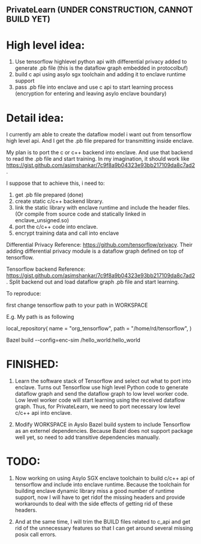 ## PrivateLearn (UNDER CONSTRUCTION, CANNOT BUILD YET)


# High level idea:
1. Use tensorflow highlevel python api with differential privacy added to generate .pb file (this is the dataflow graph embedded in protocolbuf)
2. build c api using asylo sgx toolchain and adding it to enclave runtime support
3. pass .pb file into enclave and use c api to start learning process
(encryption for entering and leaving asylo enclave boundary)

# Detail idea:

I currently am able to create the dataflow model i want out from tensorflow high level api. And I get the .pb file prepared for transmitting inside enclave.

My plan is to port the c or c++ backend into enclave. And use that backend to read the .pb file and start training. In my imagination, it should work like https://gist.github.com/asimshankar/7c9f8a9b04323e93bb217109da8c7ad2. 

I suppose that to achieve this, i need to:
1. get .pb file prepared (done)
2. create static c/c++ backend library.
3. link the static library with enclave runtime and include the header files.  (Or compile from source code and statically linked in enclave_unsigned.so)
4. port the c/c++ code into enclave.
5. encrypt training data and call into enclave



Differential Privacy Reference:
https://github.com/tensorflow/privacy. Their adding differential privacy module is a dataflow graph defined on top of tensorflow.

Tensorflow backend Reference:
https://gist.github.com/asimshankar/7c9f8a9b04323e93bb217109da8c7ad2. Split backend out and load dataflow graph .pb file and start learning.

To reproduce:

first change tensorflow path to your path in WORKSPACE

E.g. My path is as following

local_repository(
    name = "org_tensorflow",
    path = "/home/rd/tensorflow",
)

Bazel build --config=enc-sim /hello_world:hello_world


# FINISHED:

1. Learn the software stack of Tensorflow and select out what to port into enclave. Turns out Tensorflow use high level Python code to generate dataflow graph and send the dataflow graph to low level worker code. Low level worker code will start learning using the received dataflow graph. Thus, for PrivateLearn, we need to port necessary low level c/c++ api into enclave.

2. Modify WORKSPACE in Ayslo Bazel build system to include Tensorflow as an externel dependencies. Because Bazel does not support package well yet, so need to add transitive dependencies manually.


# TODO:

1. Now working on using Asylo SGX enclave toolchain to build c/c++ api of tensorflow and include into enclave runtime. Because the toolchain for building enclave dynamic library miss a good number of runtime support, now I will have to get ridof the missing headers and provide workarounds to deal with the side effects of getting rid of these headers.

2. And at the same time, I will trim the BUILD files related to c_api and get rid of the unnecessary features so that I can get around several missing posix call errors.




